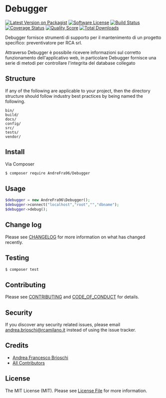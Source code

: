 # Debugger

[![Latest Version on Packagist][ico-version]][link-packagist]
[![Software License][ico-license]](LICENSE.md)
[![Build Status][ico-travis]][link-travis]
[![Coverage Status][ico-scrutinizer]][link-scrutinizer]
[![Quality Score][ico-code-quality]][link-code-quality]
[![Total Downloads][ico-downloads]][link-downloads]

Debugger fornisce strumenti di supporto per il mantenimento di un progetto specifico: preventivatore per RCA srl.

Attraverso Debugger è possibile ricevere informazioni sul corretto funzionamento dell'applicativo web, in particolare Debugger fornisce una serie di metodi per controllare l'integrita del database collegato

## Structure

If any of the following are applicable to your project, then the directory structure should follow industry best practices by being named the following.

```
bin/        
build/
docs/
config/
src/
tests/
vendor/
```


## Install

Via Composer

``` bash
$ composer require AndreFra96/Debugger
```

## Usage

``` php
$debugger = new AndreFra96\Debugger();
$debugger->connect("localhost","root","","dbname");
$debugger->debug();
```

## Change log

Please see [CHANGELOG](CHANGELOG.md) for more information on what has changed recently.

## Testing

``` bash
$ composer test
```

## Contributing

Please see [CONTRIBUTING](CONTRIBUTING.md) and [CODE_OF_CONDUCT](CODE_OF_CONDUCT.md) for details.

## Security

If you discover any security related issues, please email andrea.brioschi@rcamilano.it instead of using the issue tracker.

## Credits

- [Andrea Francesco Brioschi][link-author]
- [All Contributors][link-contributors]

## License

The MIT License (MIT). Please see [License File](LICENSE.md) for more information.

[ico-version]: https://img.shields.io/packagist/v/AndreFra96/Debugger.svg?style=flat-square
[ico-license]: https://img.shields.io/badge/license-MIT-brightgreen.svg?style=flat-square
[ico-travis]: https://img.shields.io/travis/AndreFra96/Debugger/master.svg?style=flat-square
[ico-scrutinizer]: https://img.shields.io/scrutinizer/coverage/g/AndreFra96/Debugger.svg?style=flat-square
[ico-code-quality]: https://img.shields.io/scrutinizer/g/AndreFra96/Debugger.svg?style=flat-square
[ico-downloads]: https://img.shields.io/packagist/dt/AndreFra96/Debugger.svg?style=flat-square

[link-packagist]: https://packagist.org/packages/AndreFra96/Debugger
[link-travis]: https://travis-ci.org/AndreFra96/Debugger
[link-scrutinizer]: https://scrutinizer-ci.com/g/AndreFra96/Debugger/code-structure
[link-code-quality]: https://scrutinizer-ci.com/g/AndreFra96/Debugger
[link-downloads]: https://packagist.org/packages/AndreFra96/Debugger
[link-author]: https://github.com/AndreFra96
[link-contributors]: ../../contributors
